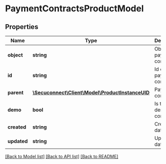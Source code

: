 # PaymentContractsProductModel

## Properties
Name | Type | Description | Notes
------------ | ------------- | ------------- | -------------
**object** | **string** | Object of payment contract | [optional] 
**id** | **string** | Id of payment contract | [optional] 
**parent** | [**\Secuconnect\Client\Model\ProductInstanceUID**](ProductInstanceUID.md) | Payment contract | [optional] 
**demo** | **bool** | Is this a demo contract | [optional] 
**created** | **string** | Created at date | [optional] 
**updated** | **string** | Updated at date | [optional] 

[[Back to Model list]](../README.md#documentation-for-models) [[Back to API list]](../README.md#documentation-for-api-endpoints) [[Back to README]](../README.md)


